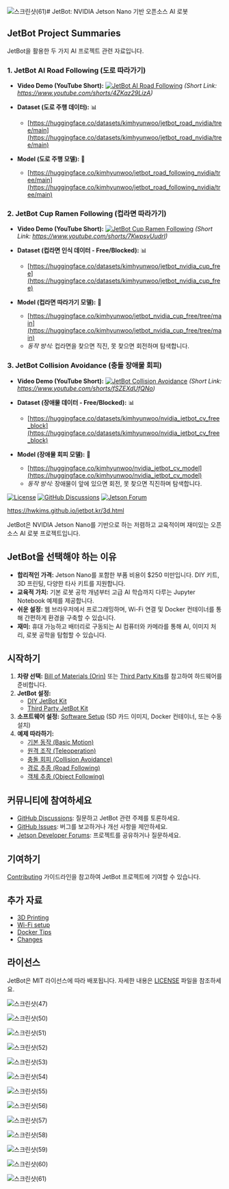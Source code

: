 ![스크린샷(61)](https://github.com/user-attachments/assets/9be17fcd-fb68-430a-b1ba-ba180e38a040)# JetBot: NVIDIA Jetson Nano 기반 오픈소스 AI 로봇


## JetBot Project Summaries

JetBot을 활용한 두 가지 AI 프로젝트 관련 자료입니다.

### 1. JetBot AI Road Following (도로 따라가기)

*   **Video Demo (YouTube Short):**
    [![JetBot AI Road Following](https://img.youtube.com/vi/4ZKaz29LizA/0.jpg)](https://www.youtube.com/watch?v=4ZKaz29LizA)
    *(Short Link: https://www.youtube.com/shorts/4ZKaz29LizA)*

*   **Dataset (도로 주행 데이터):** 📊
    *   [https://huggingface.co/datasets/kimhyunwoo/jetbot_road_nvidia/tree/main](https://huggingface.co/datasets/kimhyunwoo/jetbot_road_nvidia/tree/main)

*   **Model (도로 주행 모델):** 🤖
    *   [https://huggingface.co/kimhyunwoo/jetbot_road_following_nvidia/tree/main](https://huggingface.co/kimhyunwoo/jetbot_road_following_nvidia/tree/main)

### 2. JetBot Cup Ramen Following (컵라면 따라가기)

*   **Video Demo (YouTube Short):**
    [![JetBot Cup Ramen Following](https://img.youtube.com/vi/7KwpsvUudrI/0.jpg)](https://www.youtube.com/watch?v=7KwpsvUudrI)
    *(Short Link: https://www.youtube.com/shorts/7KwpsvUudrI)*

*   **Dataset (컵라면 인식 데이터 - Free/Blocked):** 📊
    *   [https://huggingface.co/datasets/kimhyunwoo/jetbot_nvidia_cup_free](https://huggingface.co/datasets/kimhyunwoo/jetbot_nvidia_cup_free)

*   **Model (컵라면 따라가기 모델):** 🤖
    *   [https://huggingface.co/kimhyunwoo/jetbot_nvidia_cup_free/tree/main](https://huggingface.co/kimhyunwoo/jetbot_nvidia_cup_free/tree/main)
    *   *동작 방식:* 컵라면을 찾으면 직진, 못 찾으면 회전하며 탐색합니다.

### 3. JetBot Collision Avoidance (충돌 장애물 회피)

*   **Video Demo (YouTube Short):**
    [![JetBot Collision Avoidance](https://img.youtube.com/vi/fSZEXdUfQNo/0.jpg)](https://www.youtube.com/watch?v=fSZEXdUfQNo)
    *(Short Link: https://www.youtube.com/shorts/fSZEXdUfQNo)*

*   **Dataset (장애물 데이터 - Free/Blocked):** 📊
    *   [https://huggingface.co/datasets/kimhyunwoo/nvidia_jetbot_cv_free_block](https://huggingface.co/datasets/kimhyunwoo/nvidia_jetbot_cv_free_block)

*   **Model (장애물 회피 모델):** 🤖
    *   [https://huggingface.co/kimhyunwoo/nvidia_jetbot_cv_model](https://huggingface.co/kimhyunwoo/nvidia_jetbot_cv_model)
    *   *동작 방식:* 장애물이 앞에 있으면 회전, 못 찾으면 직진하며 탐색합니다.






 



[![License](https://img.shields.io/badge/License-MIT-blue.svg)](https://opensource.org/licenses/MIT)
[![GitHub Discussions](https://img.shields.io/github/discussions/NVIDIA-AI-IOT/jetbot)](https://github.com/NVIDIA-AI-IOT/jetbot/discussions)
[![Jetson Forum](https://img.shields.io/badge/Forum-Jetson-green)](https://forums.developer.nvidia.com/c/agx-autonomous-machines/jetson-embedded-systems/70)

 https://hwkims.github.io/jetbot.kr/3d.html
 

JetBot은 NVIDIA Jetson Nano를 기반으로 하는 저렴하고 교육적이며 재미있는 오픈소스 AI 로봇 프로젝트입니다.

## JetBot을 선택해야 하는 이유

*   **합리적인 가격:** Jetson Nano를 포함한 부품 비용이 $250 미만입니다. DIY 키트, 3D 프린팅, 다양한 타사 키트를 지원합니다.
*   **교육적 가치:** 기본 로봇 공학 개념부터 고급 AI 학습까지 다루는 Jupyter Notebook 예제를 제공합니다.
*   **쉬운 설정:** 웹 브라우저에서 프로그래밍하며, Wi-Fi 연결 및 Docker 컨테이너를 통해 간편하게 환경을 구축할 수 있습니다.
*   **재미:** 휴대 가능하고 배터리로 구동되는 AI 컴퓨터와 카메라를 통해 AI, 이미지 처리, 로봇 공학을 탐험할 수 있습니다.

## 시작하기

1.  **차량 선택:** [Bill of Materials (Orin)](https://github.com/NVIDIA-AI-IOT/jetbot/blob/master/docs/bill_of_materials_orin.md) 또는 [Third Party Kits](https://github.com/NVIDIA-AI-IOT/jetbot/blob/master/docs/third_party_kits.md)를 참고하여 하드웨어를 준비합니다.
2.  **JetBot 설정:**
    *   [DIY JetBot Kit](https://github.com/NVIDIA-AI-IOT/jetbot/blob/master/docs/getting_started.md#option-1---diy-jetbot-kit)
    *   [Third Party JetBot Kit](https://github.com/NVIDIA-AI-IOT/jetbot/blob/master/docs/getting_started.md#option-2---third-party-jetbot-kit)
3.  **소프트웨어 설정:** [Software Setup](https://github.com/NVIDIA-AI-IOT/jetbot/blob/master/docs/software_setup.md) (SD 카드 이미지, Docker 컨테이너, 또는 수동 설치)
4.  **예제 따라하기:**
    *   [기본 동작 (Basic Motion)](https://github.com/NVIDIA-AI-IOT/jetbot/blob/master/docs/examples.md#basic-motion)
    *   [원격 조작 (Teleoperation)](https://github.com/NVIDIA-AI-IOT/jetbot/blob/master/docs/examples.md#teleoperation)
    *   [충돌 회피 (Collision Avoidance)](https://github.com/NVIDIA-AI-IOT/jetbot/blob/master/docs/examples.md#collision-avoidance)
    *   [경로 추종 (Road Following)](https://github.com/NVIDIA-AI-IOT/jetbot/blob/master/docs/examples.md#road-following)
    *   [객체 추종 (Object Following)](https://github.com/NVIDIA-AI-IOT/jetbot/blob/master/docs/examples.md#object-following)

## 커뮤니티에 참여하세요

*   [GitHub Discussions](https://github.com/NVIDIA-AI-IOT/jetbot/discussions): 질문하고 JetBot 관련 주제를 토론하세요.
*   [GitHub Issues](https://github.com/NVIDIA-AI-IOT/jetbot/issues): 버그를 보고하거나 개선 사항을 제안하세요.
*   [Jetson Developer Forums](https://forums.developer.nvidia.com/c/agx-autonomous-machines/jetson-embedded-systems/70): 프로젝트를 공유하거나 질문하세요.

## 기여하기

[Contributing](https://github.com/NVIDIA-AI-IOT/jetbot/blob/master/docs/contributing.md) 가이드라인을 참고하여 JetBot 프로젝트에 기여할 수 있습니다.

## 추가 자료

*   [3D Printing](https://github.com/NVIDIA-AI-IOT/jetbot/blob/master/docs/3d_printing.md)
*   [Wi-Fi setup](https://github.com/NVIDIA-AI-IOT/jetbot/blob/master/docs/wifi_setup.md)
*   [Docker Tips](https://github.com/NVIDIA-AI-IOT/jetbot/blob/master/docs/docker_tips.md)
*   [Changes](https://github.com/NVIDIA-AI-IOT/jetbot/blob/master/docs/changes.md)

## 라이선스

JetBot은 MIT 라이선스에 따라 배포됩니다.  자세한 내용은 [LICENSE](LICENSE) 파일을 참조하세요.
 
![스크린샷(47)](https://github.com/user-attachments/assets/4bfbae0d-72db-4e7e-a7d1-37cf0f71dd5d)

![스크린샷(50)](https://github.com/user-attachments/assets/b7032edb-6142-4f82-813b-bd6c241a3434)

![스크린샷(51)](https://github.com/user-attachments/assets/640a6971-3b6c-4e8a-95bf-e1e61a81f0ff)

![스크린샷(52)](https://github.com/user-attachments/assets/170fafa5-f6b1-42bb-9daf-d5e2cc39cc81)

![스크린샷(53)](https://github.com/user-attachments/assets/bfd2cc28-e978-4c7c-8747-c2ea6050a27d)


![스크린샷(54)](https://github.com/user-attachments/assets/2c56d425-501c-4b1f-86e5-c7ea2ff6280b)

![스크린샷(55)](https://github.com/user-attachments/assets/5e22e9ae-182c-4a77-878c-3b960904e0a1)

 ![스크린샷(56)](https://github.com/user-attachments/assets/6ada874d-9021-463b-8803-76222415aed3)

![스크린샷(57)](https://github.com/user-attachments/assets/eb386456-714d-461c-b8a8-d8d3ce107c78)

![스크린샷(58)](https://github.com/user-attachments/assets/5e15e626-8352-4c77-80f8-c9706c06a095)

![스크린샷(59)](https://github.com/user-attachments/assets/655e7708-5c61-4d1a-bb6b-30f0160eaec7)

![스크린샷(60)](https://github.com/user-attachments/assets/8281aa53-751d-45ac-bc96-3094accf3804)

 
![스크린샷(61)](https://github.com/user-attachments/assets/7a4dff39-f2e4-449e-a931-1f9523446138)



